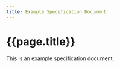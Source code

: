 ```yaml
---
title: Example Specification Document
---
```



# {{page.title}}

This is an example specification document.
